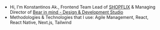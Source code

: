 - Hi, I’m Konstantinos Ak., Frontend Team Lead of [SHOPFLIX](https://shopflix.gr) & Managing Director of [Bear in mind - Design & Development Studio](https://bearinmind.gr)
- Methodologies & Technologies that I use: Agile Management, React, React Native, Next.js, Tailwind 

<!---
haggardon/haggardon is a ✨ special ✨ repository because its `README.md` (this file) appears on your GitHub profile.
You can click the Preview link to take a look at your changes.
--->
